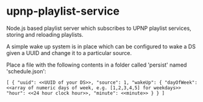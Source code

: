 upnp-playlist-service
=====================

Node.js based playlist server which subscribes to UPNP playlist services, storing and reloading playlists. 

A simple wake up system is in place which can be configured to wake a DS given a UUID and change it to a particular source. 

Place a file with the following contents in a folder called 'persist' named 'schedule.json':

`
[
  {
    "uuid": <<UUID of your DS>>,
    "source": 1,
    "wakeUp": {
      "dayOfWeek": <<array of numeric days of week, e.g. [1,2,3,4,5] for weekdays>>
      "hour": <<24 hour clock hour>>,
      "minute": <<minute>>
    }
  }
]
`
